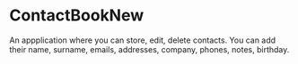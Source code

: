 # ContactBookNew

An appplication where you can store, edit, delete contacts. You can add their name, surname, emails, addresses, company, phones, notes, birthday. 
